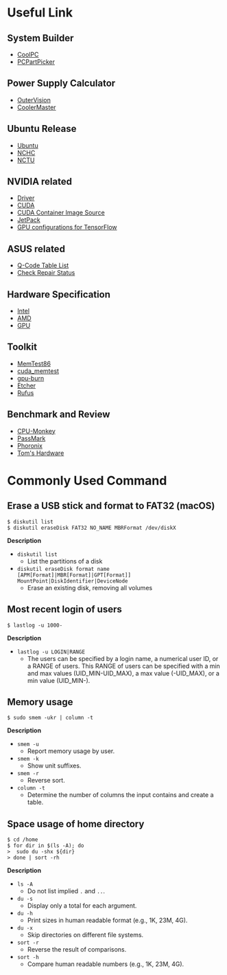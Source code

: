 # Useful Link

## System Builder

- [CoolPC](https://www.coolpc.com.tw/evaluate.php)
- [PCPartPicker](https://pcpartpicker.com/list/)

## Power Supply Calculator

- [OuterVision](https://outervision.com/power-supply-calculator/)
- [CoolerMaster](https://www.coolermaster.com/en-global/power-supply-calculator/)

## Ubuntu Release

- [Ubuntu](https://releases.ubuntu.com/)
- [NCHC](http://free.nchc.org.tw/ubuntu-cd/)
- [NCTU](http://ubuntu.cs.nctu.edu.tw/ubuntu-release/)

## NVIDIA related

- [Driver](https://www.nvidia.com/en-us/drivers/unix/)
- [CUDA](https://developer.nvidia.com/cuda-toolkit-archive)
- [CUDA Container Image Source](https://gitlab.com/nvidia/container-images/cuda/-/tree/master/dist)
- [JetPack](https://developer.nvidia.com/embedded/jetpack)
- [GPU configurations for TensorFlow](https://www.tensorflow.org/install/source#gpu)

## ASUS related

- [Q-Code Table List](http://www.asusqcodes.com/)
- [Check Repair Status](https://www.asus.com/tw/support/repair-status-inquiry/)

## Hardware Specification

- [Intel](https://ark.intel.com/)
- [AMD](https://www.amd.com/en/products/specifications)
- [GPU](https://www.techpowerup.com/gpu-specs/)

## Toolkit

- [MemTest86](https://www.memtest86.com/)
- [cuda_memtest](https://github.com/ComputationalRadiationPhysics/cuda_memtest)
- [gpu-burn](https://github.com/wilicc/gpu-burn)
- [Etcher](https://www.balena.io/etcher/)
- [Rufus](https://rufus.ie/)

## Benchmark and Review

- [CPU-Monkey](https://www.cpu-monkey.com/en/)
- [PassMark](https://www.passmark.com/)
- [Phoronix](https://www.phoronix.com/)
- [Tom's Hardware](https://www.tomshardware.com/)

# Commonly Used Command

## Erase a USB stick and format to FAT32 (macOS)

```
$ diskutil list
$ diskutil eraseDisk FAT32 NO_NAME MBRFormat /dev/diskX
```

**Description**

- `diskutil list`
  - List the partitions of a disk
- `diskutil eraseDisk format name [APM[Format]|MBR[Format]|GPT[Format]] MountPoint|DiskIdentifier|DeviceNode`
  - Erase an existing disk, removing all volumes

## Most recent login of users

```
$ lastlog -u 1000-
```

**Description**

- `lastlog -u LOGIN|RANGE`
  - The users can be specified by a login name, a numerical user ID, or a RANGE of users. This RANGE of users can be specified with a min and max values (UID_MIN-UID_MAX), a max value (-UID_MAX), or a min value (UID_MIN-).

## Memory usage

```
$ sudo smem -ukr | column -t
```

**Description**
- `smem -u`
  - Report memory usage by user.
- `smem -k`
  - Show unit suffixes.
- `smem -r`
  - Reverse sort.
- `column -t`
  - Determine the number of columns the input contains and create a table.

## Space usage of home directory

```
$ cd /home
$ for dir in $(ls -A); do
>  sudo du -shx ${dir}
> done | sort -rh
```

**Description**

- `ls -A`
  - Do not list implied `.` and `..`.
- `du -s`
  - Display only a total for each argument.
- `du -h`
  - Print sizes in human readable format (e.g., 1K, 23M, 4G).
- `du -x`
  - Skip directories on different file systems.
- `sort -r`
  - Reverse the result of comparisons.
- `sort -h`
  - Compare human readable numbers (e.g., 1K, 23M, 4G).
